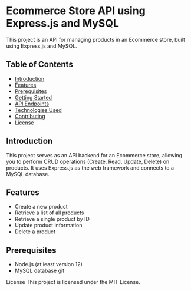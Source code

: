 # Ecommerce Store API using Express.js and MySQL

This project is an API for managing products in an Ecommerce store, built using Express.js and MySQL.

## Table of Contents

- [Introduction](#introduction)
- [Features](#features)
- [Prerequisites](#prerequisites)
- [Getting Started](#getting-started)
- [API Endpoints](#api-endpoints)
- [Technologies Used](#technologies-used)
- [Contributing](#contributing)
- [License](#license)

## Introduction

This project serves as an API backend for an Ecommerce store, allowing you to perform CRUD operations (Create, Read, Update, Delete) on products. It uses Express.js as the web framework and connects to a MySQL database.

## Features

- Create a new product
- Retrieve a list of all products
- Retrieve a single product by ID
- Update product information
- Delete a product

## Prerequisites

- Node.js (at least version 12)
- MySQL database
git

License
This project is licensed under the MIT License.
